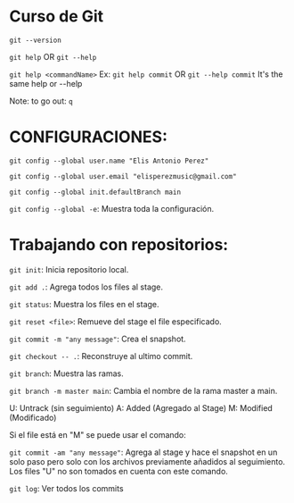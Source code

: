 # Curso de Git

`git --version`

`git help` OR `git --help`

`git help <commandName>` Ex: `git help commit` OR `git --help commit` It's the same help or --help

Note: to go out: `q`

# CONFIGURACIONES:

`git config --global user.name "Elis Antonio Perez"`

`git config --global user.email "elisperezmusic@gmail.com"`

`git config --global init.defaultBranch main`

`git config --global -e`: Muestra toda la configuración.

# Trabajando con repositorios:

`git init`: Inicia repositorio local.

`git add .`: Agrega todos los files al stage.

`git status`: Muestra los files en el stage.

`git reset <file>`: Remueve del stage el file especificado.

`git commit -m "any message"`: Crea el snapshot.

`git checkout -- .`: Reconstruye al ultimo commit.

`git branch`: Muestra las ramas.

`git branch -m master main`: Cambia el nombre de la rama master a main.

U: Untrack (sin seguimiento)
A: Added (Agregado al Stage)
M: Modified (Modificado)

Si el file está en "M" se puede usar el comando:

`git commit -am "any message"`: Agrega al stage y hace el snapshot en un solo paso pero solo con los archivos previamente añadidos al seguimiento. Los files "U" no son tomados en cuenta con este comando.

`git log`: Ver todos los commits